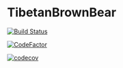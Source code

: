 # TibetanBrownBear

[![Build Status](https://travis-ci.org/yeti-platform/TibetanBrownBear.svg?branch=api)](https://travis-ci.org/yeti-platform/TibetanBrownBear)

[![CodeFactor](https://www.codefactor.io/repository/github/yeti-platform/tibetanbrownbear/badge)](https://www.codefactor.io/repository/github/yeti-platform/tibetanbrownbear)

[![codecov](https://codecov.io/gh/yeti-platform/TibetanBrownBear/branch/master/graph/badge.svg)](https://codecov.io/gh/yeti-platform/TibetanBrownBear)
